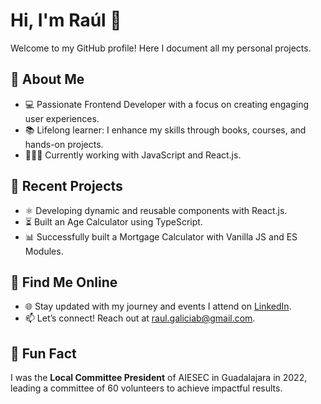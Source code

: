 # Hi, I'm Raúl 👋

Welcome to my GitHub profile! Here I document all my personal projects.

## 🚀 About Me
* 💻 Passionate Frontend Developer with a focus on creating engaging user experiences.
* 📚 Lifelong learner: I enhance my skills through books, courses, and hands-on projects.
* 👨🏻‍💻 Currently working with JavaScript and React.js.

## 🌱 Recent Projects
* ⚛️ Developing dynamic and reusable components with React.js.
* ⏳ Built an Age Calculator using TypeScript.
* 📊 Successfully built a Mortgage Calculator with Vanilla JS and ES Modules.

## 📍 Find Me Online
* 🌐 Stay updated with my journey and events I attend on [LinkedIn](https://www.linkedin.com/in/raulgaliciaabud/).
* 📫 Let’s connect! Reach out at raul.galiciab@gmail.com.

## 🌟 Fun Fact
I was the **Local Committee President** of AIESEC in Guadalajara in 2022, leading a committee of 60 volunteers to achieve impactful results.
